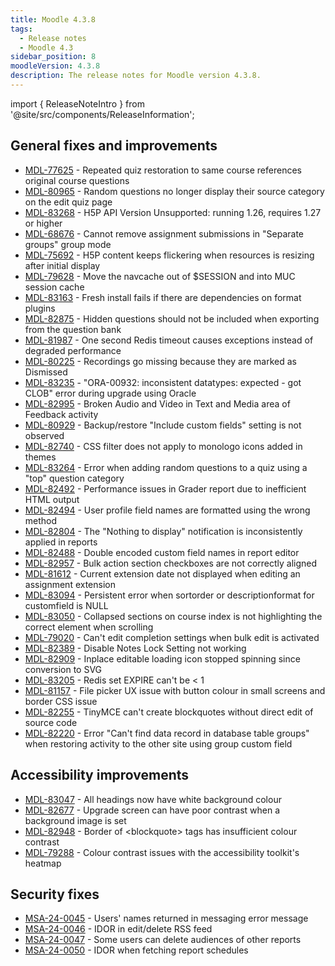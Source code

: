 ```yaml
---
title: Moodle 4.3.8
tags:
  - Release notes
  - Moodle 4.3
sidebar_position: 8
moodleVersion: 4.3.8
description: The release notes for Moodle version 4.3.8.
---
```


import { ReleaseNoteIntro } from '@site/src/components/ReleaseInformation';

<ReleaseNoteIntro releaseName={frontMatter.moodleVersion} />

## General fixes and improvements
<!-- cspell:disable -->
- [MDL-77625](https://moodle.atlassian.net/browse/MDL-77625) - Repeated quiz restoration to same course references original course questions
- [MDL-80965](https://moodle.atlassian.net/browse/MDL-80965) - Random questions no longer display their source category on the edit quiz page
- [MDL-83268](https://moodle.atlassian.net/browse/MDL-83268) - H5P API Version Unsupported: running 1.26, requires 1.27 or higher
- [MDL-68676](https://moodle.atlassian.net/browse/MDL-68676) - Cannot remove assignment submissions in "Separate groups" group mode
- [MDL-75692](https://moodle.atlassian.net/browse/MDL-75692) - H5P content keeps flickering when resources is resizing after initial display
- [MDL-79628](https://moodle.atlassian.net/browse/MDL-79628) - Move the navcache out of $SESSION and into MUC session cache
- [MDL-83163](https://moodle.atlassian.net/browse/MDL-83163) - Fresh install fails if there are dependencies on format plugins
- [MDL-82875](https://moodle.atlassian.net/browse/MDL-82875) - Hidden questions should not be included when exporting from the question bank
- [MDL-81987](https://moodle.atlassian.net/browse/MDL-81987) - One second Redis timeout causes exceptions instead of degraded performance
- [MDL-80225](https://moodle.atlassian.net/browse/MDL-80225) - Recordings go missing because they are marked as Dismissed
- [MDL-83235](https://moodle.atlassian.net/browse/MDL-83235) - "ORA-00932: inconsistent datatypes: expected - got CLOB" error during upgrade using Oracle
- [MDL-82995](https://moodle.atlassian.net/browse/MDL-82995) - Broken Audio and Video in Text and Media area of Feedback activity
- [MDL-80929](https://moodle.atlassian.net/browse/MDL-80929) - Backup/restore "Include custom fields" setting is not observed
- [MDL-82740](https://moodle.atlassian.net/browse/MDL-82740) - CSS filter does not apply to monologo icons added in themes
- [MDL-83264](https://moodle.atlassian.net/browse/MDL-83264) - Error when adding random questions to a quiz using a "top" question category
- [MDL-82492](https://moodle.atlassian.net/browse/MDL-82492) - Performance issues in Grader report due to inefficient HTML output
- [MDL-82494](https://moodle.atlassian.net/browse/MDL-82494) - User profile field names are formatted using the wrong method
- [MDL-82804](https://moodle.atlassian.net/browse/MDL-82804) - The "Nothing to display" notification is inconsistently applied in reports
- [MDL-82488](https://moodle.atlassian.net/browse/MDL-82488) - Double encoded custom field names in report editor
- [MDL-82957](https://moodle.atlassian.net/browse/MDL-82957) - Bulk action section checkboxes are not correctly aligned
- [MDL-81612](https://moodle.atlassian.net/browse/MDL-81612) - Current extension date not displayed when editing an assignment extension
- [MDL-83094](https://moodle.atlassian.net/browse/MDL-83094) - Persistent error when sortorder or descriptionformat for customfield is NULL
- [MDL-83050](https://moodle.atlassian.net/browse/MDL-83050) - Collapsed sections on course index is not highlighting the correct element when scrolling
- [MDL-79020](https://moodle.atlassian.net/browse/MDL-79020) - Can't edit completion settings when bulk edit is activated
- [MDL-82389](https://moodle.atlassian.net/browse/MDL-82389) - Disable Notes Lock Setting not working
- [MDL-82909](https://moodle.atlassian.net/browse/MDL-82909) - Inplace editable loading icon stopped spinning since conversion to SVG
- [MDL-83205](https://moodle.atlassian.net/browse/MDL-83205) - Redis set EXPIRE can't be < 1
- [MDL-81157](https://moodle.atlassian.net/browse/MDL-81157) - File picker UX issue with button colour in small screens and border CSS issue
- [MDL-82255](https://moodle.atlassian.net/browse/MDL-82255) - TinyMCE can't create blockquotes without direct edit of source code
- [MDL-82220](https://moodle.atlassian.net/browse/MDL-82220) - Error "Can't find data record in database table groups" when restoring activity to the other site using group custom field
<!-- cspell:enable -->

## Accessibility improvements
<!-- cspell:disable -->
- [MDL-83047](https://moodle.atlassian.net/browse/MDL-83047) - All headings now have white background colour
- [MDL-82677](https://moodle.atlassian.net/browse/MDL-82677) - Upgrade screen can have poor contrast when a background image is set
- [MDL-82948](https://moodle.atlassian.net/browse/MDL-82948) - Border of &lt;blockquote&gt; tags has insufficient colour contrast
- [MDL-79288](https://moodle.atlassian.net/browse/MDL-79288) - Colour contrast issues with the accessibility toolkit's heatmap
<!-- cspell:enable -->

## Security fixes
<!-- cspell:disable -->
- [MSA-24-0045](https://moodle.org/mod/forum/discuss.php?d=462874) - Users' names returned in messaging error message
- [MSA-24-0046](https://moodle.org/mod/forum/discuss.php?d=462876) - IDOR in edit/delete RSS feed
- [MSA-24-0047](https://moodle.org/mod/forum/discuss.php?d=462877) - Some users can delete audiences of other reports
- [MSA-24-0050](https://moodle.org/mod/forum/discuss.php?d=462880) - IDOR when fetching report schedules
<!-- cspell:enable -->
